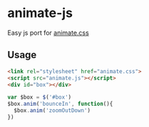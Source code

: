 # animate-js

Easy js port for [animate.css](https://github.com/daneden/animate.css)

## Usage

```html
<link rel="stylesheet" href="animate.css">
<script src="animate.js"></script>
<div id="box"></div>
```

```js
var $box = $('#box')
$box.anim('bounceIn', function(){
  $box.anim('zoomOutDown')
})
```